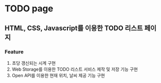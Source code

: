 # TODO page

## HTML, CSS, Javascript를 이용한 TODO 리스트 페이지

### Feature

1. 초당 갱신되는 시계 구현
2. Web Storage를 이용한 TODO 리스트 서비스 제작 및 저장 기능 구현
3. Open API를 이용한 현재 위치, 날씨 제공 기능 구현
